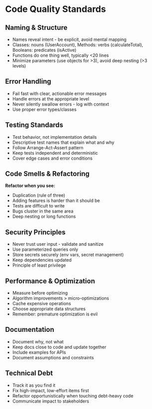 # Code Quality Standards

## Naming & Structure
- Names reveal intent - be explicit, avoid mental mapping
- Classes: nouns (UserAccount), Methods: verbs (calculateTotal), Booleans: predicates (isActive)
- Functions do one thing well, typically <20 lines
- Minimize parameters (use objects for >3), avoid deep nesting (>3 levels)

## Error Handling
- Fail fast with clear, actionable error messages
- Handle errors at the appropriate level
- Never silently swallow errors - log with context
- Use proper error types/classes

## Testing Standards
- Test behavior, not implementation details
- Descriptive test names that explain what and why
- Follow Arrange-Act-Assert pattern
- Keep tests independent and deterministic
- Cover edge cases and error conditions

## Code Smells & Refactoring
**Refactor when you see:**
- Duplication (rule of three)
- Adding features is harder than it should be
- Tests are difficult to write
- Bugs cluster in the same area
- Deep nesting or long functions

## Security Principles
- Never trust user input - validate and sanitize
- Use parameterized queries only
- Store secrets securely (env vars, secret management)
- Keep dependencies updated
- Principle of least privilege

## Performance & Optimization
- Measure before optimizing
- Algorithm improvements > micro-optimizations
- Cache expensive operations
- Choose appropriate data structures
- Remember: premature optimization is evil

## Documentation
- Document why, not what
- Keep docs close to code and update together
- Include examples for APIs
- Document assumptions and constraints

## Technical Debt
- Track it as you find it
- Fix high-impact, low-effort items first
- Refactor opportunistically when touching debt-heavy code
- Communicate impact to stakeholders